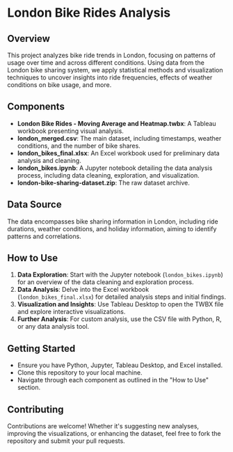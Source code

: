 # London Bike Rides Analysis

## Overview
This project analyzes bike ride trends in London, focusing on patterns of usage over time and across different conditions. Using data from the London bike sharing system, we apply statistical methods and visualization techniques to uncover insights into ride frequencies, effects of weather conditions on bike usage, and more.

## Components
- **London Bike Rides - Moving Average and Heatmap.twbx**: A Tableau workbook presenting visual analysis.
- **london_merged.csv**: The main dataset, including timestamps, weather conditions, and the number of bike shares.
- **london_bikes_final.xlsx**: An Excel workbook used for preliminary data analysis and cleaning.
- **london_bikes.ipynb**: A Jupyter notebook detailing the data analysis process, including data cleaning, exploration, and visualization.
- **london-bike-sharing-dataset.zip**: The raw dataset archive.

## Data Source
The data encompasses bike sharing information in London, including ride durations, weather conditions, and holiday information, aiming to identify patterns and correlations.

## How to Use
1. **Data Exploration**: Start with the Jupyter notebook (`london_bikes.ipynb`) for an overview of the data cleaning and exploration process.
2. **Data Analysis**: Delve into the Excel workbook (`london_bikes_final.xlsx`) for detailed analysis steps and initial findings.
3. **Visualization and Insights**: Use Tableau Desktop to open the TWBX file and explore interactive visualizations.
4. **Further Analysis**: For custom analysis, use the CSV file with Python, R, or any data analysis tool.

## Getting Started
- Ensure you have Python, Jupyter, Tableau Desktop, and Excel installed.
- Clone this repository to your local machine.
- Navigate through each component as outlined in the "How to Use" section.

## Contributing
Contributions are welcome! Whether it's suggesting new analyses, improving the visualizations, or enhancing the dataset, feel free to fork the repository and submit your pull requests.


